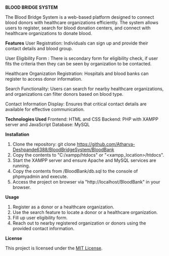 **BLOOD BRIDGE SYSTEM**

The Blood Bridge System is a web-based platform designed to connect blood donors with healthcare organizations efficiently. The system allows users to register, search for blood donation centers, and connect with healthcare organizations to donate blood.

**Features**
User Registration: Individuals can sign up and provide their contact details and blood group.

User Eligibility Form : There is secondary form for eligibility check, if user fits the criteria then they can be seen by organization to be contacted.

Healthcare Organization Registration: Hospitals and blood banks can register to access donor information.

Search Functionality: Users can search for nearby healthcare organizations, and organizations can filter donors based on blood type.

Contact Information Display: Ensures that critical contact details are available for effective communication.

**Technologies Used**
Frontend: HTML and CSS
Backend: PHP with XAMPP server and JavaScript
Database: MySQL

**Installation**
1. Clone the repository:
   git clone https://github.com/Atharva-Deshpande6388/BloodBridgeSystem/BloodBank
2. Copy the contents to "C:/xampp/htdocs" or "<xampp_location>/htdocs".
3. Start the XAMPP server and ensure Apache and MySQL services are running.
4. Copy the contents from /BloodBank/db.sql to the console of phpmyadmin and execute.
5. Access the project on browser via "http://localhost/BloodBank" in your browser.

**Usage**
1. Register as a donor or a healthcare organization.
2. Use the search feature to locate a donor or a healthcare organization.
3. Fill up user eligibility form.
4. Reach out to nearby registered organization or donors using the provided contact information.

**License**

This project is licensed under the [MIT License](https://github.com/Atharva-Deshpande6388/BloodBridgeSystem/blob/main/LICENSE).

